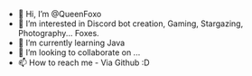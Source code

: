 - 👋 Hi, I’m @QueenFoxo
- 👀 I’m interested in Discord bot creation, Gaming, Stargazing, Photography... Foxes.
- 🌱 I’m currently learning Java
- 💞️ I’m looking to collaborate on ...
- 📫 How to reach me - Via Github :D

<!---
QueenFoxo/QueenFoxo is a ✨ special ✨ repository because its `README.md` (this file) appears on your GitHub profile.
You can click the Preview link to take a look at your changes.
--->
